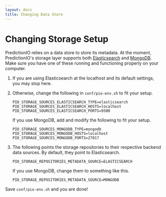 ```yaml
---
layout: docs
title: Changing Data Store
---
```


Changing Storage Setup
===================

PredictionIO relies on a data store to store its metadata. At the moment, PredictionIO's storage layer supports both [Elasticsearch](http://www.elasticsearch.org/) and [MongoDB](http://www.mongodb.org/). Make sure you have one of these running and functioning properly on your computer.

1. If you are using Elasticsearch at the localhost and its default settings, you may stop here.

2. Otherwise, change the following in `conf/pio-env.sh` to fit your setup.

   ```
   PIO_STORAGE_SOURCES_ELASTICSEARCH_TYPE=elasticsearch
   PIO_STORAGE_SOURCES_ELASTICSEARCH_HOSTS=localhost
   PIO_STORAGE_SOURCES_ELASTICSEARCH_PORTS=9300
   ```

   If you use MongoDB, add and modify the following to fit your setup.

   ```
   PIO_STORAGE_SOURCES_MONGODB_TYPE=mongodb
   PIO_STORAGE_SOURCES_MONGODB_HOSTS=localhost
   PIO_STORAGE_SOURCES_MONGODB_PORTS=27017
   ```

3. The following points the storage repositories to their respective backend
   data sources. By default, they point to Elasticsearch.

   ```
   PIO_STORAGE_REPOSITORIES_METADATA_SOURCE=ELASTICSEARCH
   ```

   If you use MongoDB, change them to something like this.

   ```
   PIO_STORAGE_REPOSITORIES_METADATA_SOURCE=MONGODB
   ```

Save ``conf/pio-env.sh`` and you are done!
